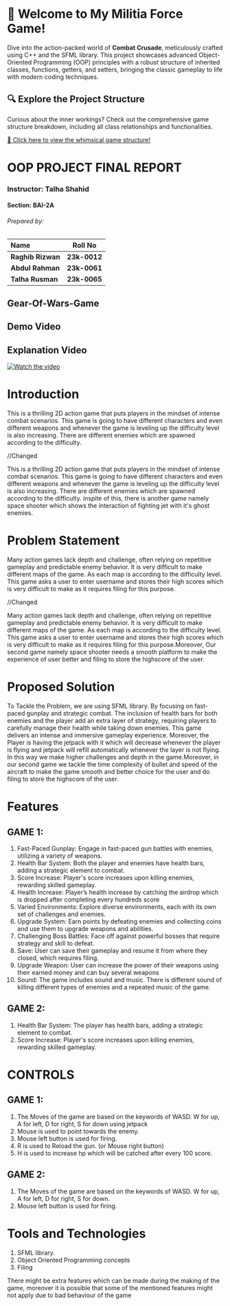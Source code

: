# 🚀 Welcome to My Militia Force Game!

Dive into the action-packed world of **Combat Crusade**, meticulously crafted using C++ and the SFML library. This project showcases advanced Object-Oriented Programming (OOP) principles with a robust structure of inherited classes, functions, getters, and setters, bringing the classic gameplay to life with modern coding techniques.

## 🔍 Explore the Project Structure
Curious about the inner workings? Check out the comprehensive game structure breakdown, including all class relationships and functionalities.

[🌟 Click here to view the whimsical game structure!](<https://whimsical.com/game-V56zKMyMmGBNLpjK1YgH6D>)

# OOP PROJECT FINAL REPORT
### Instructor: Talha Shahid
#### Section: BAI-2A
###### Prepared by:
| **Name**         | **Roll No** |
|:-----------------|:-----------:|
| **Raghib Rizwan**  | **23k-0012** |
| **Abdul Rahman**   | **23k-0061** |
| **Talha Rusman**   | **23k-0065** |

## Gear-Of-Wars-Game

## Demo Video

## Explanation Video
[![Watch the video](https://img.youtube.com/vi/GEt0v21cbfI/0.jpg)](https://www.youtube.com/watch?v=GEt0v21cbfI)



# Introduction
This is a thrilling 2D action game that puts players in the mindset of
intense combat scenarios. This game is going to have different
characters and even different weapons and whenever the game is
leveling up the difficulty level is also increasing. There are
different enemies which are spawned according to the difficulty.

//Changed

This is a thrilling 2D action game that puts players in the mindset of
intense combat scenarios. This game is going to have different
characters and even different weapons and whenever the game is
leveling up the difficulty level is also increasing. There are
different enemies which are spawned according to the difficulty.
inspite of this, there is another game namely space shooter which
shows the interaction of fighting jet with it's ghost enemies.

# Problem Statement
Many action games lack depth and challenge, often relying on
repetitive gameplay and predictable enemy behavior. It is very
difficult to make different maps of the game. As each map is
according to the difficulty level. This game asks a user to enter
username and stores their high scores which is very difficult to
make as it requires filing for this purpose.

//Changed

Many action games lack depth and challenge, often relying on
repetitive gameplay and predictable enemy behavior. It is very
difficult to make different maps of the game. As each map is
according to the difficulty level. This game asks a user to enter
username and stores their high scores which is very difficult to
make as it requires filing for this purpose.Moreover, Our second game 
namely space shooter needs a smooth platform to make the experience of
user better and filing to store the highscore of the user.

# Proposed Solution
To Tackle the Problem, we are using SFML library. By focusing on
fast-paced gunplay and strategic combat. The inclusion of health
bars for both enemies and the player add an extra layer of strategy,
requiring players to carefully manage their health while taking
down enemies. This game delivers an intense and immersive
gameplay experience. Moreover, the Player is having the jetpack
with it which will decrease whenever the player is flying and
jetpack will refill automatically whenever the layer is not flying. In
this way we make higher challenges and depth in the game.Moreover, in our
second game we tackle the time complexity of bullet and speed of the aircraft
to make the game smooth and better choice for the user and do filing to store
the highscore of the user.

# Features
## GAME 1:
1. Fast-Paced Gunplay: Engage in fast-paced gun battles with
enemies, utilizing a variety of weapons.
2. Health Bar System: Both the player and enemies have health
bars, adding a strategic element to combat.
3. Score Increase: Player's score increases upon killing enemies,
rewarding skilled gameplay.
4. Health Increase: Player’s health increase by catching the
airdrop which is dropped after completing every hundreds
score
5. Varied Environments: Explore diverse environments, each
with its own set of challenges and enemies.
6. Upgrade System: Earn points by defeating enemies and
collecting coins and use them to upgrade weapons and
abilities.
7. Challenging Boss Battles: Face off against powerful bosses
that require strategy and skill to defeat.
8. Save: User can save their gameplay and resume it from where
they closed, which requires filing.
9. Upgrade Weapon: User can increase the power of their
weapons using their earned money and can buy several
weapons
10. Sound: The game includes sound and music. There is
different sound of killing different types of enemies and a
repeated music of the game.

## GAME 2:
1. Health Bar System: The player has health
bars, adding a strategic element to combat.
2. Score Increase: Player's score increases upon killing enemies,
rewarding skilled gameplay.

# CONTROLS
## GAME 1:
1. The Moves of the game are based on the keywords of WASD. W
for up, A for left, D for right, S for down using jetpack
2. Mouse is used to point towards the enemy.
3. Mouse left button is used for firing.
4. R is used to Reload the gun. (or Mouse right button)
5. H is used to increase hp which will be catched after every 100
score.

## GAME 2:
1. The Moves of the game are based on the keywords of WASD. W
for up, A for left, D for right, S for down.
2. Mouse left button is used for firing.
# Tools and Technologies
1. SFML library.
2. Object Oriented Programming concepts
3. Filing
   
There might be extra features which can be made during the
making of the game, moreover it is possible that some of the
mentioned features might not apply due to bad behaviour of the
game
